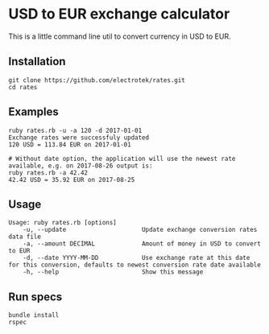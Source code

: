 # USD to EUR exchange calculator
This is a little command line util to convert currency in USD to EUR.

## Installation
```
git clone https://github.com/electrotek/rates.git
cd rates
```

## Examples
```
ruby rates.rb -u -a 120 -d 2017-01-01
Exchange rates were successfuly updated
120 USD = 113.84 EUR on 2017-01-01

# Without date option, the application will use the newest rate available, e.g. on 2017-08-26 output is:
ruby rates.rb -a 42.42
42.42 USD = 35.92 EUR on 2017-08-25
```

## Usage
```
Usage: ruby rates.rb [options]
    -u, --update                     Update exchange conversion rates data file
    -a, --amount DECIMAL             Amount of money in USD to convert to EUR
    -d, --date YYYY-MM-DD            Use exchange rate at this date for this conversion, defaults to newest conversion rate date available
    -h, --help                       Show this message
```

## Run specs
```
bundle install
rspec
```
